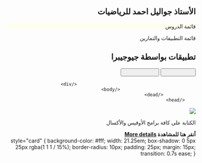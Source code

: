 <!DOCTYPE html >
<html >
			<head>
				<dead>
								<body dir="rtl">
												<div>
																<h2 style="background:#FFFF0A00">
											الأستاذ جواليل احمد للرياضيات 
																</h2>
																<p style="background:#FFFFE795"> قائمة الدروس</p>
																<p>قائمة التطبيقات والتمارين</p>
																<h2> تطبيقات بواسطة جيوجيبرا</h2>
												</div>
												<div>
																<button style="color:#FFFF0A00"> الصفحة التالية</button>
																<button style="color:#FFFF0A00"> الصفحة السابقة</button>
																
												</div>
								</body>
				</dead>
		</head>		
				
				
				
</html>
     <div class="project-card">
                <div class="project-image">
                    <img src="photo2.jpg" />
                </div>
                <div class="project-info">
                    <p class="project-category">الكتابة على كافة برامج الأوفيس والأكسال </p>
                    <strong class="project-title">
                        <span>أنقر هنا للمشاهدة</span>
                        <a href="https://www.facebook.com/In.sL.services/" class="more-details">More details</a>
                    </strong>
                </div>
            </div>
style="card" {
    background-color: #fff;
    width: 21.25em;
    box-shadow: 0 5px 25px rgba(1 1 1 / 15%);
    border-radius: 10px;
    padding: 25px;
    margin: 15px;
    transition: 0.7s ease;
}
